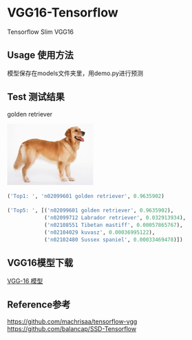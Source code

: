 # VGG16-Tensorflow
Tensorflow Slim VGG16

## Usage 使用方法
模型保存在models文件夹里，用demo.py进行预测  

## Test 测试结果
golden retriever

<img src="./test_data/dog.jpg" width="200px">

```python
('Top1: ', 'n02099601 golden retriever', 0.9635902)

('Top5: ', [('n02099601 golden retriever', 0.9635902), 
            ('n02099712 Labrador retriever', 0.032913934), 
            ('n02108551 Tibetan mastiff', 0.00057865767), 
            ('n02104029 kuvasz', 0.00036995122), 
            ('n02102480 Sussex spaniel', 0.00033469478)])
```
## VGG16模型下载
[VGG-16 模型](http://download.tensorflow.org/models/vgg_16_2016_08_28.tar.gz)

## Reference参考
https://github.com/machrisaa/tensorflow-vgg  
https://github.com/balancap/SSD-Tensorflow